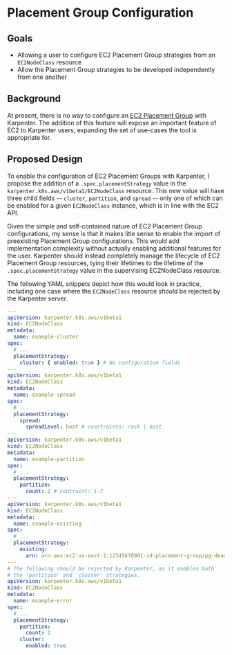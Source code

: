 # Placement Group Configuration

## Goals
* Allowing a user to configure EC2 Placement Group strategies from an `EC2NodeClass` resource
* Allow the Placement Group strategies to be developed independently from one another

## Background
At present, there is no way to configure an [EC2 Placement Group](https://docs.aws.amazon.com/AWSEC2/latest/UserGuide/placement-groups.html) with Karpenter. The addition of this feature will expose an important feature of EC2 to Karpenter users, expanding the set of use-cases the tool is appropriate for.

## Proposed Design
To enable the configuration of EC2 Placement Groups with Karpenter, I propose the addition of a `.spec.placementStrategy` value in the `karpenter.k8s.aws/v1beta1/EC2NodeClass` resource. This new value will have three child fields --  `cluster`, `partition`, and `spread` -- only one of which can be enabled for a given `EC2NodeClass` instance, which is in line with the EC2 API. 

Given the simple and self-contained nature of EC2 Placement Group configurations, my sense is that it makes litle sense to enable the import of preexisting Placement Group configurations. This would add implementation complexity without actually enabling additional features for the user. Karpenter should instead completely manage the lifecycle of EC2 Placement Group resources, tying their lifetimes to the lifetime of the `.spec.placementStrategy` value in the supervising EC2NodeClass resource.


The following YAML snippets depict how this would look in practice, including one case where the `EC2NodeClass` resource *should* be rejected by the Karpenter server.

```yaml
---
apiVersion: karpenter.k8s.aws/v1beta1
kind: EC2NodeClass
metadata:
  name: example-cluster
spec:
  # ...
  placementStrategy:
    cluster: { enabled: true } # No configuration fields
---
apiVersion: karpenter.k8s.aws/v1beta1
kind: EC2NodeClass
metadata:
  name: example-spread
spec:
  # ...
  placementStrategy:
    spread:
      spreadLevel: host # constraints: rack | host
---
apiVersion: karpenter.k8s.aws/v1beta1
kind: EC2NodeClass
metadata:
  name: example-partition
spec:
  # ...
  placementStrategy:
    partition:
      count: 2 # contraint: 1-7
---
apiVersion: karpenter.k8s.aws/v1beta1
kind: EC2NodeClass
metadata:
  name: example-existing
spec:
  # ...
  placementStrategy:
    existing:
      arn: arn:aws:ec2:us-east-1:12345678901-id:placement-group/pg-deadbeefdeadbeef
---
# The following should be rejected by Karpenter, as it enables both 
# the 'partition' and 'cluster' strategies.
apiVersion: karpenter.k8s.aws/v1beta1
kind: EC2NodeClass
metadata:
  name: example-error
spec:
  # ...
  placementStrategy:
    partition:
      count: 2
    cluster: 
      enabled: true
```
